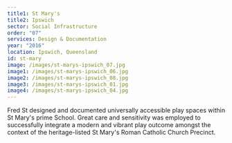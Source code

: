 ```yaml
---
title1: St Mary's
title2: Ipswich
sector: Social Infrastructure
order: "07"
services: Design & Documentation
year: "2016"
location: Ipswich, Queensland
id: st-mary
image: /images/st-marys-ipswich_07.jpg
image1: /images/st-marys-ipswich_06.jpg
image2: /images/st-marys-ipswich_08.jpg
image3: /images/st-marys-ipswich_01.jpg
image4: /images/st-marys-ipswich_04.jpg
---
```


Fred St designed and documented universally accessible play spaces
within St Mary's prime School. Great care and sensitivity was employed to
successfully integrate a modern and vibrant play outcome amongst the context
of the heritage-listed St Mary's Roman Catholic Church Precinct.
